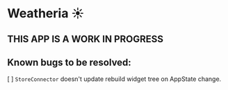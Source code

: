 # Weatheria ☀️

## THIS APP IS A WORK IN PROGRESS

## Known bugs to be resolved:

[ ] `StoreConnector` doesn't update rebuild widget tree on AppState change.
